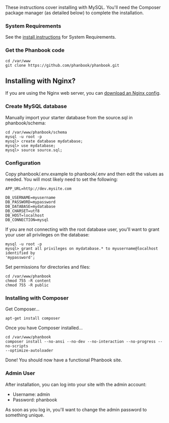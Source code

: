 These instructions cover installing with MySQL.  You'll need the
Composer package manager (as detailed below) to complete the installation.

### System Requirements

See the [install instructions](install.md) for System Requirements.

### Get the Phanbook code

```
cd /var/www
git clone https://github.com/phanbook/phanbook.git
```

## Installing with Nginx?

If you are using the Nginx web server, you can [download an Nginx
config](https://raw.githubusercontent.com/phanbook/opsfiles/master/templates/nginx/vhost/phanbook.conf).

### Create MySQL database 

Manually import your starter database from the source.sql in phanbook/schema: 

```
cd /var/www/phanbook/schema
mysql -u root -p
mysql> create database mydatabase;
mysql> use mydatabase;
mysql> source source.sql;
```

### Configuration

Copy phanbook/.env.example to phanbook/.env and then edit the values as needed.
You will most likely need to set the following:

```
APP_URL=http://dev.mysite.com

DB_USERNAME=myusername
DB_PASSWORD=mypassword
DB_DATABASE=mydatabase
DB_CHARSET=utf8
DB_HOST=localhost
DB_CONNECTION=mysql
```

If you are not connecting with the root database user, you'll want to grant your
user all privileges on the database:

```
mysql -u root -p
mysql> grant all privileges on mydatabase.* to myusername@localhost identified by
'mypassword';
```

Set permissions for directories and files:

```
cd /var/www/phanbook
chmod 755 -R content
chmod 755 -R public
```

### Installing with Composer

Get Composer...

```
apt-get install composer
```

Once you have Composer installed...

```
cd /var/www/phanbook
composer install --no-ansi --no-dev --no-interaction --no-progress --no-scripts
--optimize-autoloader
```

Done!  You should now have a functional Phanbook site.

### Admin User

After installation, you can log into your site with the admin account:

- Username: admin
- Password: phanbook

As soon as you log in, you'll want to change the admin password to something
unique.
